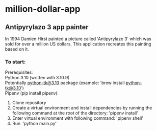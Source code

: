 # million-dollar-app
## Antipyrylazo 3 app painter
In 1994 Damien Hirst painted a picture called 'Antipyrylazo 3' which was sold for over a million US dollars.
This application recreates this painting based on it.

### To start:
Prerequisites: <br />
Python 3.10 (written with 3.10.9) <br />
Potentially python-tk@3.10 package (example: 'brew install python-tk@3.10') <br />
Pipenv (pip install pipenv)


1. Clone repository 
2. Create a virtual environment and install dependencies by running the following command at the root of the directory: 'pipenv install'
3. Enter virtual environment with following command: 'pipenv shell'
4. Run: 'python main.py'
